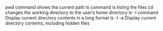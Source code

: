 pwd command shows tha current path
ls command is listing the files
cd changes the working directory to the user’s home directory
ls -l command Display current directory contents in a long format
ls -l -a Display current directory contents, including hidden files
